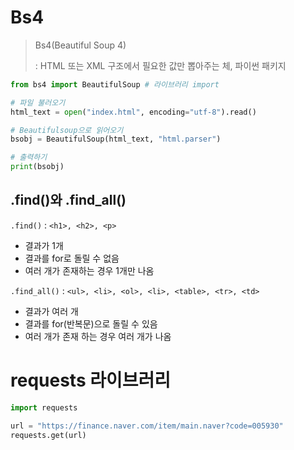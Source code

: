 # Bs4 

> Bs4(Beautiful Soup 4)
>
> : HTML 또는 XML 구조에서 필요한 값만 뽑아주는 체, 파이썬 패키지

```python
from bs4 import BeautifulSoup # 라이브러리 import

# 파일 불러오기
html_text = open("index.html", encoding="utf-8").read()

# Beautifulsoup으로 읽어오기
bsobj = BeautifulSoup(html_text, "html.parser")

# 출력하기
print(bsobj)
```

## .find()와 .find_all()

`.find()` : `<h1>, <h2>, <p>`

- 결과가 1개
- 결과를 for로 돌릴 수 없음
- 여러 개가 존재하는 경우 1개만 나옴

`.find_all()` : `<ul>, <li>, <ol>, <li>, <table>, <tr>, <td>`

- 결과가 여러 개
- 결과를 for(반복문)으로 돌릴 수 있음
- 여러 개가 존재 하는 경우 여러 개가 나옴



# requests 라이브러리

```python
import requests

url = "https://finance.naver.com/item/main.naver?code=005930"
requests.get(url)
```
